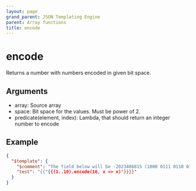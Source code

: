 ```yaml
---
layout: page
grand_parent: JSON Templating Engine
parent: Array functions
title: encode
---
```


# encode

Returns a number with numbers encoded in given bit space.


## Arguments

 - array: Source array
 - space: Bit space for the values. Must be power of 2.
 - predicate(element, index): Lambda, that should return an integer number to encode

## Example

```json
{
  "$template": {
    "$comment": "The field below will be -2023406815 (1000 0111 0110 0101 0100 0011 0010 0001)",
    "test": "{{"{{(1..10).encode(16, x => x)"}}}}"
  }
}
```
